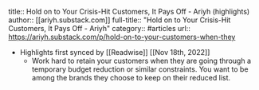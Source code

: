 title:: Hold on to Your Crisis-Hit Customers, It Pays Off - Ariyh (highlights)
author:: [[ariyh.substack.com]]
full-title:: "Hold on to Your Crisis-Hit Customers, It Pays Off - Ariyh"
category:: #articles
url:: https://ariyh.substack.com/p/hold-on-to-your-customers-when-they

- Highlights first synced by [[Readwise]] [[Nov 18th, 2022]]
	- Work hard to retain your customers when they are going through a temporary budget reduction or similar constraints. You want to be among the brands they choose to keep on their reduced list.